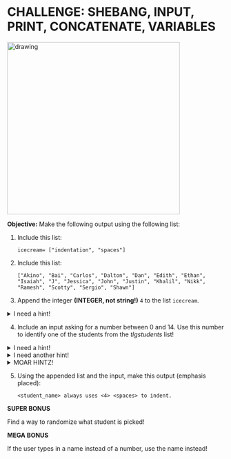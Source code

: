 # CHALLENGE: SHEBANG, INPUT, PRINT, CONCATENATE, VARIABLES

<img src="https://i.redd.it/wk843smkri441.jpg" alt="drawing" width="400"/>

**Objective:** Make the following output using the following list:

1. Include this list: 
    
    ```
    icecream= ["indentation", "spaces"] 
    ```

2. Include this list:

    ```
    ["Akino", "Bai", "Carlos", "Dalton", "Dan", "Edith", "Ethan", "Isaiah", "J", "Jessica", "John", "Justin", "Khalil", "Nikk", "Ramesh", "Scotty", "Sergio", "Shawn"]
    ```
    
3. Append the integer **(INTEGER, not string!)** `4` to the list `icecream`.

<details>
<summary>I need a hint!</summary>
<br>
    
    icecream.append(4)
</details>

4. Include an input asking for a number between 0 and 14. Use this number to identify one of the students from the *tlgstudents* list!

<details>
<summary>I need a hint!</summary>
<br>
    
    choice= input("Pick a student number!")
    
**Remember that *input()* always returns a string... look at the *int()* built-in function!**
</details>

<details>
<summary>I need another hint!</summary>
<br>
    
    choice= int(input("Pick a student number!"))
</details>

<details>
<summary>MOAR HINTZ!</summary>
<br>
    
    choice= int(input("Pick a student number!"))
    student_name= tlgstudents[choice]
</details>

5. Using the appended list and the input, make this output (emphasis placed):

   ```
   <student_name> always uses <4> <spaces> to indent.
   ```

**SUPER BONUS**

Find a way to randomize what student is picked!

**MEGA BONUS**

If the user types in a name instead of a number, use the name instead!

<!--
## SOLUTION including bonuses:

```python
#!/usr/bin/env python3

import random

# make our lists
icecream = ["indentation", "spaces"]
tlgstudents= ["Bryan", "Colin", "Erik", "Gregory", "John", "Kishor", "Leia", "Maria", "Monte", "Jarrad", "Pemba", "Don", "Tim", "Travis", "Trung"]

# add 4 to the icecream list
icecream.append(4)

# prompt for a number- REMEMBER, input always returns the answer as a string!
studentid= input("Enter a number from 0 - 14: ")

# MEGA BONUS SOLUTION: check whether the input was a name or a number
if studentid.isdigit():
    # if the input can be converted to an integer, do so and print the final output
    print(f"{tlgstudents[int(studentid)]} always uses {icecream[2]} {icecream[1]} to indent.")
else:
    # if it can't be converted to an integer, it must be a name.
    print(f"{studentid} always uses {icecream[2]} {icecream[1]} to indent.")


# SUPER BONUS SOLUTION:
# the random.choice() function will randomly grab an element from a list
# randomstudent is now a random string from the tlgstudents list
randomstudent= random.choice(tlgstudents)

print(f"RANDOM STUDENT {randomstudent} always uses {icecream[2]} {icecream[1]} to indent.")
```
